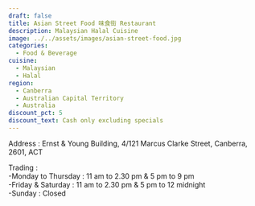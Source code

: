 ```yaml
---
draft: false
title: Asian Street Food 味食街 Restaurant
description: Malaysian Halal Cuisine
image: ../../assets/images/asian-street-food.jpg
categories:
  - Food & Beverage
cuisine:
  - Malaysian
  - Halal
region:
  - Canberra
  - Australian Capital Territory
  - Australia
discount_pct: 5
discount_text: Cash only excluding specials
---
```

Address : Ernst & Young Building, 4/121 Marcus Clarke Street, Canberra, 2601, ACT

Trading :\
-Monday to Thursday : 11 am to 2.30 pm & 5 pm to 9 pm\
-Friday & Saturday : 11 am to 2.30 pm & 5 pm to 12 midnight\
-Sunday : Closed

